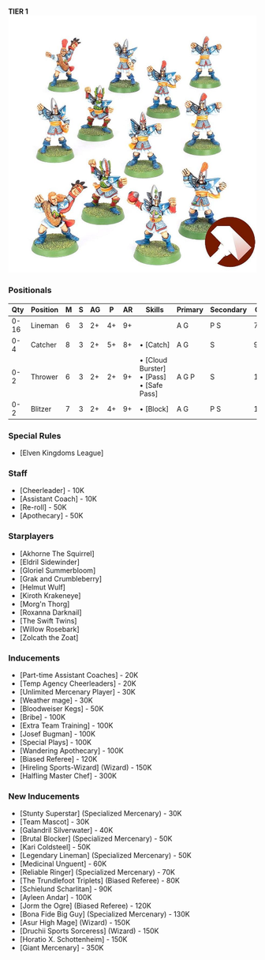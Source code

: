 ﻿**TIER 1**
![](../media/teams/BBHighElves.jpg)

### Positionals

| Qty  | Position | M | S | AG | P  | AR | Skills                                                      | Primary | Secondary | Cost |
| ---- | -------- | - | - | -- | -- | -- | ----------------------------------------------------------- | ------- | --------- | ---- |
| 0-16 | Lineman  | 6 | 3 | 2+ | 4+ | 9+ |                                                             | A G     | P S       | 70K  |
| 0-4  | Catcher  | 8 | 3 | 2+ | 5+ | 8+ | • [Catch]                                                 | A G     | S         | 90K  |
| 0-2  | Thrower  | 6 | 3 | 2+ | 2+ | 9+ | • [Cloud Burster]<br /> • [Pass] <br /> • [Safe Pass] | A G P   | S         | 100K |
| 0-2  | Blitzer  | 7 | 3 | 2+ | 4+ | 9+ | • [Block]                                                 | A G     | P S       | 100K |

### Special Rules

* [Elven Kingdoms League]

### Staff

* [Cheerleader] - 10K
* [Assistant Coach] - 10K
* [Re-roll] - 50K
* [Apothecary]  - 50K

### Starplayers

* [Akhorne The Squirrel]
* [Eldril Sidewinder]
* [Gloriel Summerbloom]
* [Grak and Crumbleberry]
* [Helmut Wulf]
* [Kiroth Krakeneye]
* [Morg'n Thorg]
* [Roxanna Darknail]
* [The Swift Twins]
* [Willow Rosebark]
* [Zolcath the Zoat]

### Inducements

* [Part-time Assistant Coaches] - 20K
* [Temp Agency Cheerleaders] - 20K
* [Unlimited Mercenary Player] - 30K
* [Weather mage] - 30K
* [Bloodweiser Kegs] - 50K
* [Bribe] - 100K
* [Extra Team Training] - 100K
* [Josef Bugman] - 100K
* [Special Plays] - 100K
* [Wandering Apothecary] - 100K
* [Biased Referee] - 120K
* [Hireling Sports-Wizard] (Wizard) - 150K
* [Halfling Master Chef] - 300K

### New Inducements

* [Stunty Superstar] (Specialized Mercenary) - 30K
* [Team Mascot] - 30K
* [Galandril Silverwater] - 40K
* [Brutal Blocker] (Specialized Mercenary) - 50K
* [Kari Coldsteel] - 50K
* [Legendary Lineman] (Specialized Mercenary) - 50K
* [Medicinal Unguent] - 60K
* [Reliable Ringer] (Specialized Mercenary) - 70K
* [The Trundlefoot Triplets] (Biased Referee) - 80K
* [Schielund Scharlitan] - 90K
* [Ayleen Andar] - 100K
* [Jorm the Ogre] (Biased Referee) - 120K
* [Bona Fide Big Guy] (Specialized Mercenary) - 130K
* [Asur High Mage] (Wizard) - 150K
* [Druchii Sports Sorceress] (Wizard) - 150K
* [Horatio X. Schottenheim] - 150K
* [Giant Mercenary] - 350K
